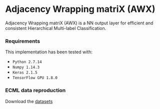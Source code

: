 # Adjacency Wrapping matriX (AWX)
Adjacency Wrapping matriX (AWX) is a NN output layer for efficient and consistent Hierarchical Multi-label Classification.

### Requirements
This implementation has been tested with:
- `Python 2.7.14`
- `Numpy 1.14.3`
- `Keras 2.1.5`
- `TensorFlow GPU 1.8.0`


### ECML data reproduction
Download the [datasets](https://drive.google.com/open?id=1K5FlFOL5H4cTqKch-zgDDx7yZRKj8oU5)
